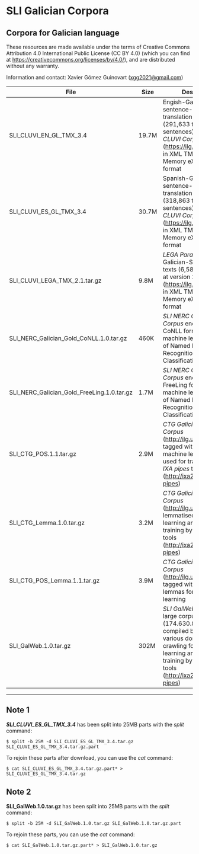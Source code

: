 # SLI Galician Corpora
## Corpora for Galician language

These resources are made available under the terms of Creative Commons Attribution 4.0 International Public License (CC BY 4.0) (which you can find at https://creativecommons.org/licenses/by/4.0/), and are distributed without any warranty.

Information and contact: Xavier Gómez Guinovart (xgg2021@gmail.com)

|File|Size|Description|
|----|-----|-------|
|SLI_CLUVI_EN_GL_TMX_3.4|19.7M|Engish-Galician sentence-level translation pairs (291,633 translated sentences) from the _CLUVI Corpus_ (https://ilg.usc.gal/cluvi/) in XML TMX (Translation Memory eXchange) format|
|SLI_CLUVI_ES_GL_TMX_3.4|30.7M|Spanish-Galician sentence-level translation pairs (318,863 translated sentences) from the _CLUVI Corpus_ (https://ilg.usc.gal/cluvi/) in XML TMX (Translation Memory eXchange) format|
|SLI_CLUVI_LEGA_TMX_2.1.tar.gz|9.8M|_LEGA Parallel Corpus_ of Galician-Spanish legal texts (6,582,415 words) at version 2.1 (https://ilg.usc.gal/cluvi/) in XML TMX (Translation Memory eXchange) format|
|SLI_NERC_Galician_Gold_CoNLL.1.0.tar.gz|460K|_SLI NERC Galician Gold Corpus_ encoded in CoNLL format for machine learning in tasks of Named Entity Recognition and Classification|
|SLI_NERC_Galician_Gold_FreeLing.1.0.tar.gz|1.7M|_SLI NERC Galician Gold Corpus_ encoded in FreeLing format for machine learning in tasks of Named Entity Recognition and Classification|
|SLI_CTG_POS.1.1.tar.gz|2.9M|_CTG Galician Technical Corpus_ (http://ilg.usc.gal/ctg/) tagged with POS for machine learning and used for training by the _IXA pipes_ tools (http://ixa2.si.ehu.es/ixa-pipes)|
|SLI_CTG_Lemma.1.0.tar.gz|3.2M|_CTG Galician Technical Corpus_ (http://ilg.usc.gal/ctg/) lemmatised for machine learning and used for training by the _IXA pipes_ tools (http://ixa2.si.ehu.es/ixa-pipes)|
|SLI_CTG_POS_Lemma.1.1.tar.gz|3.9M|_CTG Galician Technical Corpus_ (http://ilg.usc.gal/ctg/) tagged with POS and lemmas for machine learning|
|SLI_GalWeb.1.0.tar.gz|302M|_SLI GalWeb Corpus_ is a large corpus for Galician (174.630.824 words) compiled by the SLI from various domains by crawling for machine learning and used for training by the _IXA pipes_ tools (http://ixa2.si.ehu.es/ixa-pipes)|

***
## Note 1

***SLI_CLUVI_ES_GL_TMX_3.4*** has been split into 25MB parts with the _split_ command:

```console
$ split -b 25M -d SLI_CLUVI_ES_GL_TMX_3.4.tar.gz SLI_CLUVI_ES_GL_TMX_3.4.tar.gz.part
```

To rejoin these parts after download, you can use the _cat_ command:

```console
$ cat SLI_CLUVI_ES_GL_TMX_3.4.tar.gz.part* > SLI_CLUVI_ES_GL_TMX_3.4.tar.gz
```

## Note 2

**SLI_GalWeb.1.0.tar.gz** has been split into 25MB parts with the _split_ command:

```console
$ split -b 25M -d SLI_GalWeb.1.0.tar.gz SLI_GalWeb.1.0.tar.gz.part
```

To rejoin these parts, you can use the _cat_ command:

```console
$ cat SLI_GalWeb.1.0.tar.gz.part* > SLI_GalWeb.1.0.tar.gz
```
